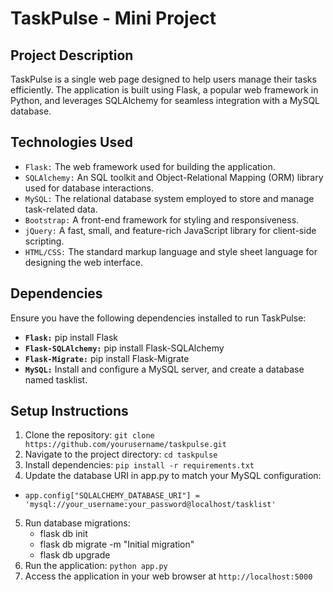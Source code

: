 # TaskPulse - Mini Project
## Project Description
TaskPulse is a single web page designed to help users manage their tasks efficiently. The application is built using Flask, a popular web framework in Python, and leverages SQLAlchemy for seamless integration with a MySQL database.

## Technologies Used
- `Flask:` The web framework used for building the application.
- `SQLAlchemy:` An SQL toolkit and Object-Relational Mapping (ORM) library used for database interactions.
- `MySQL:` The relational database system employed to store and manage task-related data.
- `Bootstrap:` A front-end framework for styling and responsiveness.
- `jQuery:` A fast, small, and feature-rich JavaScript library for client-side scripting.
- `HTML/CSS:` The standard markup language and style sheet language for designing the web interface.

## Dependencies
Ensure you have the following dependencies installed to run TaskPulse:

- **`Flask:`** pip install Flask
- **`Flask-SQLAlchemy:`** pip install Flask-SQLAlchemy
- **`Flask-Migrate:`** pip install Flask-Migrate
- **`MySQL:`** Install and configure a MySQL server, and create a database named tasklist.

## Setup Instructions
1. Clone the repository: `git clone https://github.com/yourusername/taskpulse.git`
2. Navigate to the project directory: `cd taskpulse`
3. Install dependencies: `pip install -r requirements.txt`
4. Update the database URI in app.py to match your MySQL configuration:
 - `app.config["SQLALCHEMY_DATABASE_URI"] = 'mysql://your_username:your_password@localhost/tasklist'`

5. Run database migrations:
   - flask db init
   - flask db migrate -m "Initial migration"
   - flask db upgrade
6. Run the application: `python app.py`
7. Access the application in your web browser at `http://localhost:5000`
